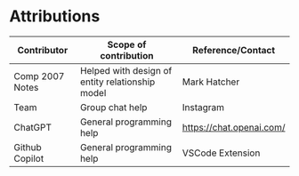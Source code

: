 # Attributions

| Contributor                            | Scope of contribution          | Reference/Contact
|----------------------------------------|--------------------------------|--------------------
| Comp 2007 Notes                        | Helped with design of entity relationship model | Mark Hatcher
| Team                                   | Group chat help                  | Instagram
| ChatGPT                                | General programming help         | https://chat.openai.com/
| Github Copilot                         | General programming help         | VSCode Extension
